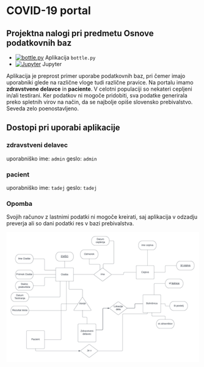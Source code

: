 # COVID-19 portal
## Projektna nalogi pri predmetu Osnove podatkovnih baz

* [![bottle.py](https://mybinder.org/badge_logo.svg)](https://mybinder.org/v2/gh/BlackPhoenixSlo/projektna-naloga-Covid-19/main?urlpath=proxy/8080/) Aplikacija `bottle.py`
* [![Jupyter](https://mybinder.org/badge_logo.svg)](https://mybinder.org/v2/gh/BlackPhoenixSlo/projektna-naloga-Covid-19/main) Jupyter

Aplikacija je preprost primer uporabe podatkovnih baz, pri čemer imajo uporabniki glede na različne vloge tudi različne pravice. Na portalu imamo **zdravstvene delavce** in **paciente**. V celotni populaciji so nekateri cepljeni in/ali testirani.
Ker podatkov ni mogoče pridobiti, sva podatke generirala preko spletnih virov na način, da se najbolje opiše slovensko prebivalstvo. Seveda zelo poenostavljeno.

## Dostopi pri uporabi aplikacije

### zdravstveni delavec
uporabniško ime: `admin`
geslo: `admin`

### pacient
uporabniško ime: `tadej`
geslo: `tadej`


### Opomba
Svojih računov z lastnimi podatki ni mogoče kreirati, saj aplikacija v odzadju preverja ali so dani podatki res v bazi prebivalstva.


![ER DIAGRAM](ER_diagram.png)